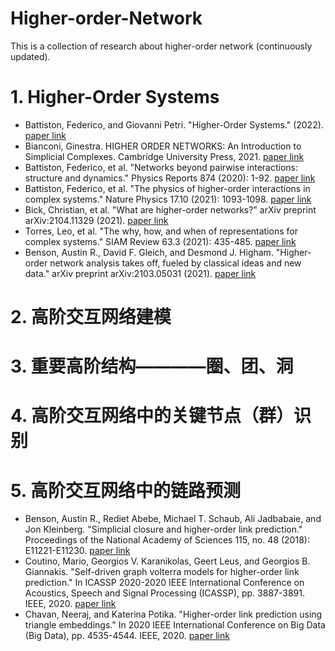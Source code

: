 # Higher-order-Network

This is a collection of research about higher-order network (continuously updated).

# 1. Higher-Order Systems
- Battiston, Federico, and Giovanni Petri. "Higher-Order Systems." (2022). [paper link](https://link.springer.com/book/10.1007/978-3-030-91374-8?utm_medium=referral&utm_source=google_books&utm_campaign=3_pier05_buy_print&utm_content=en_08082017)
- Bianconi, Ginestra. HIGHER ORDER NETWORKS: An Introduction to Simplicial Complexes. Cambridge University Press, 2021. [paper link](https://www.cambridge.org/cn/academic/subjects/physics/statistical-physics/higher-order-networks?format=PB)
- Battiston, Federico, et al. "Networks beyond pairwise interactions: structure and dynamics." Physics Reports 874 (2020): 1-92. [paper link](https://www.sciencedirect.com/science/article/pii/S0370157320302489)
- Battiston, Federico, et al. "The physics of higher-order interactions in complex systems." Nature Physics 17.10 (2021): 1093-1098. [paper link](https://arxiv.org/abs/2110.06023)
- Bick, Christian, et al. "What are higher-order networks?" arXiv preprint arXiv:2104.11329 (2021). [paper link](https://arxiv.org/abs/2104.11329)
- Torres, Leo, et al. "The why, how, and when of representations for complex systems." SIAM Review 63.3 (2021): 435-485. [paper link](https://arxiv.org/abs/2006.02870)
- Benson, Austin R., David F. Gleich, and Desmond J. Higham. "Higher-order network analysis takes off, fueled by classical ideas and new data." arXiv preprint arXiv:2103.05031 (2021). [paper link](https://arxiv.org/abs/2103.05031)

# 2. 高阶交互网络建模

# 3. 重要高阶结构————圈、团、洞

# 4. 高阶交互网络中的关键节点（群）识别

# 5. 高阶交互网络中的链路预测
- Benson, Austin R., Rediet Abebe, Michael T. Schaub, Ali Jadbabaie, and Jon Kleinberg. "Simplicial closure and higher-order link prediction." Proceedings of the National Academy of Sciences 115, no. 48 (2018): E11221-E11230. [paper link](https://www.pnas.org/doi/pdf/10.1073/pnas.1800683115)
- Coutino, Mario, Georgios V. Karanikolas, Geert Leus, and Georgios B. Giannakis. "Self-driven graph volterra models for higher-order link prediction." In ICASSP 2020-2020 IEEE International Conference on Acoustics, Speech and Signal Processing (ICASSP), pp. 3887-3891. IEEE, 2020. [paper link](https://par.nsf.gov/servlets/purl/10182213)
- Chavan, Neeraj, and Katerina Potika. "Higher-order link prediction using triangle embeddings." In 2020 IEEE International Conference on Big Data (Big Data), pp. 4535-4544. IEEE, 2020. [paper link](https://sci-hub.ru/10.1109/bigdata50022.2020.9377750)

